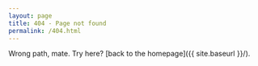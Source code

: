 ```yaml
---
layout: page
title: 404 - Page not found
permalink: /404.html
---
```


Wrong path, mate. Try here? [back to the homepage]({{ site.baseurl }}/).
